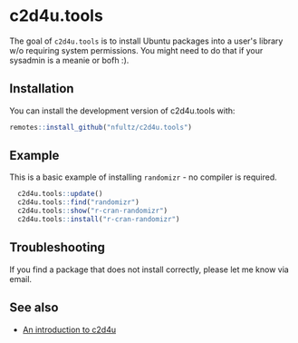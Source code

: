 
# c2d4u.tools

<!-- badges: start -->
<!-- badges: end -->

The goal of `c2d4u.tools` is to install Ubuntu packages into a user's library w/o
requiring system permissions. You might need to do that if your sysadmin is a 
meanie or bofh :).

## Installation

You can install the development version of c2d4u.tools with:

``` r
remotes::install_github("nfultz/c2d4u.tools")
```

## Example

This is a basic example of installing `randomizr` - no compiler is required.

``` r
  c2d4u.tools::update()
  c2d4u.tools::find("randomizr")
  c2d4u.tools::show("r-cran-randomizr")
  c2d4u.tools::install("r-cran-randomizr")
```

## Troubleshooting

If you find a package that does not install correctly, please let me know via email.

## See also

* [An introduction to c2d4u](https://sites.psu.edu/theubunturblog/cran2deb4ubuntu/)
